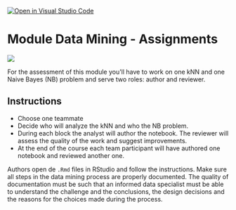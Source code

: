 [![Open in Visual Studio Code](https://classroom.github.com/assets/open-in-vscode-f059dc9a6f8d3a56e377f745f24479a46679e63a5d9fe6f495e02850cd0d8118.svg)](https://classroom.github.com/online_ide?assignment_repo_id=7013546&assignment_repo_type=AssignmentRepo)
# Module Data Mining - Assignments

![](https://thequotes.in/wp-content/uploads/2016/05/Albert-Einstein-Quotes-4.jpg)

<div class="lead">For the assessment of this module you'll have to work on one kNN and one Naive Bayes (NB) problem and serve two roles: author and reviewer.</div>

## Instructions

* Choose one teammate
* Decide who will analyze the kNN and who the NB problem.
* During each block the analyst will author the notebook. The reviewer will assess the quality of the work and suggest improvements.
* At the end of the course each team participant will have authored one notebook and reviewed another one.

Authors open de `.Rmd` files in RStudio and follow the instructions. Make sure all steps in the data mining process are properly documented. The quality of documentation must be such that an informed data specialist must be able to understand the challenge and the conclusions, the design decisions and the reasons for the choices made during the process.
